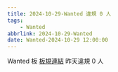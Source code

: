 ```yaml
---
title: 2024-10-29-Wanted 違規 0 人
tags:
    - Wanted
abbrlink: 2024-10-29-Wanted
date: Wanted-2024-10-29 12:00:00
---
```

Wanted 板 [板規連結](https://www.ptt.cc/bbs/Wanted/M.1608829773.A.D3B.html)
昨天違規 0 人
